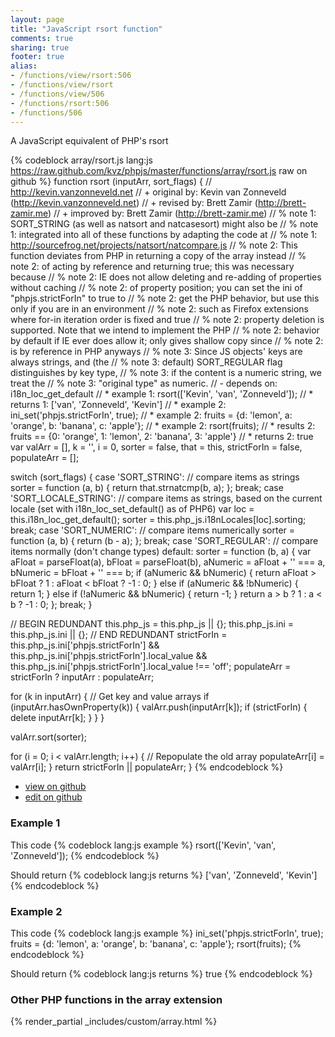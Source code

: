 ```yaml
---
layout: page
title: "JavaScript rsort function"
comments: true
sharing: true
footer: true
alias:
- /functions/view/rsort:506
- /functions/view/rsort
- /functions/view/506
- /functions/rsort:506
- /functions/506
---
```

<!-- Generated by Rakefile:build -->
A JavaScript equivalent of PHP's rsort

{% codeblock array/rsort.js lang:js https://raw.github.com/kvz/phpjs/master/functions/array/rsort.js raw on github %}
function rsort (inputArr, sort_flags) {
  // http://kevin.vanzonneveld.net
  // +   original by: Kevin van Zonneveld (http://kevin.vanzonneveld.net)
  // +    revised by: Brett Zamir (http://brett-zamir.me)
  // +   improved by: Brett Zamir (http://brett-zamir.me)
  // %        note 1: SORT_STRING (as well as natsort and natcasesort) might also be
  // %        note 1: integrated into all of these functions by adapting the code at
  // %        note 1: http://sourcefrog.net/projects/natsort/natcompare.js
  // %        note 2: This function deviates from PHP in returning a copy of the array instead
  // %        note 2: of acting by reference and returning true; this was necessary because
  // %        note 2: IE does not allow deleting and re-adding of properties without caching
  // %        note 2: of property position; you can set the ini of "phpjs.strictForIn" to true to
  // %        note 2: get the PHP behavior, but use this only if you are in an environment
  // %        note 2: such as Firefox extensions where for-in iteration order is fixed and true
  // %        note 2: property deletion is supported. Note that we intend to implement the PHP
  // %        note 2: behavior by default if IE ever does allow it; only gives shallow copy since
  // %        note 2: is by reference in PHP anyways
  // %        note 3: Since JS objects' keys are always strings, and (the
  // %        note 3: default) SORT_REGULAR flag distinguishes by key type,
  // %        note 3: if the content is a numeric string, we treat the
  // %        note 3: "original type" as numeric.
  // -    depends on: i18n_loc_get_default
  // *     example 1: rsort(['Kevin', 'van', 'Zonneveld']);
  // *     returns 1: ['van', 'Zonneveld', 'Kevin']
  // *     example 2: ini_set('phpjs.strictForIn', true);
  // *     example 2: fruits = {d: 'lemon', a: 'orange', b: 'banana', c: 'apple'};
  // *     example 2: rsort(fruits);
  // *     results 2: fruits == {0: 'orange', 1: 'lemon', 2: 'banana', 3: 'apple'}
  // *     returns 2: true
  var valArr = [],
    k = '',
    i = 0,
    sorter = false,
    that = this,
    strictForIn = false,
    populateArr = [];

  switch (sort_flags) {
  case 'SORT_STRING':
    // compare items as strings
    sorter = function (a, b) {
      return that.strnatcmp(b, a);
    };
    break;
  case 'SORT_LOCALE_STRING':
    // compare items as strings, based on the current locale (set with  i18n_loc_set_default() as of PHP6)
    var loc = this.i18n_loc_get_default();
    sorter = this.php_js.i18nLocales[loc].sorting;
    break;
  case 'SORT_NUMERIC':
    // compare items numerically
    sorter = function (a, b) {
      return (b - a);
    };
    break;
  case 'SORT_REGULAR':
    // compare items normally (don't change types)
  default:
    sorter = function (b, a) {
      var aFloat = parseFloat(a),
        bFloat = parseFloat(b),
        aNumeric = aFloat + '' === a,
        bNumeric = bFloat + '' === b;
      if (aNumeric && bNumeric) {
        return aFloat > bFloat ? 1 : aFloat < bFloat ? -1 : 0;
      } else if (aNumeric && !bNumeric) {
        return 1;
      } else if (!aNumeric && bNumeric) {
        return -1;
      }
      return a > b ? 1 : a < b ? -1 : 0;
    };
    break;
  }

  // BEGIN REDUNDANT
  this.php_js = this.php_js || {};
  this.php_js.ini = this.php_js.ini || {};
  // END REDUNDANT
  strictForIn = this.php_js.ini['phpjs.strictForIn'] && this.php_js.ini['phpjs.strictForIn'].local_value && this.php_js.ini['phpjs.strictForIn'].local_value !== 'off';
  populateArr = strictForIn ? inputArr : populateArr;

  for (k in inputArr) { // Get key and value arrays
    if (inputArr.hasOwnProperty(k)) {
      valArr.push(inputArr[k]);
      if (strictForIn) {
        delete inputArr[k];
      }
    }
  }

  valArr.sort(sorter);

  for (i = 0; i < valArr.length; i++) { // Repopulate the old array
    populateArr[i] = valArr[i];
  }
  return strictForIn || populateArr;
}
{% endcodeblock %}

 - [view on github](https://github.com/kvz/phpjs/blob/master/functions/array/rsort.js)
 - [edit on github](https://github.com/kvz/phpjs/edit/master/functions/array/rsort.js)

### Example 1
This code
{% codeblock lang:js example %}
rsort(['Kevin', 'van', 'Zonneveld']);
{% endcodeblock %}

Should return
{% codeblock lang:js returns %}
['van', 'Zonneveld', 'Kevin']
{% endcodeblock %}

### Example 2
This code
{% codeblock lang:js example %}
ini_set('phpjs.strictForIn', true);
fruits = {d: 'lemon', a: 'orange', b: 'banana', c: 'apple'};
rsort(fruits);
{% endcodeblock %}

Should return
{% codeblock lang:js returns %}
true
{% endcodeblock %}


### Other PHP functions in the array extension
{% render_partial _includes/custom/array.html %}
